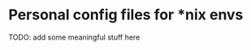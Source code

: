 Personal config files for *nix envs
===================================

TODO: add some meaningful stuff here

